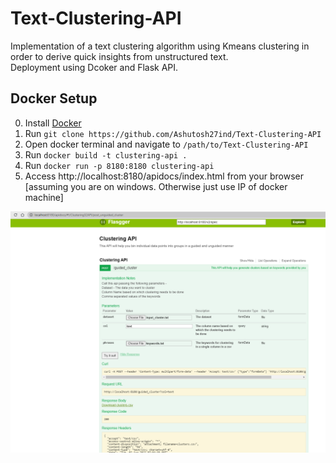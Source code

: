 # Text-Clustering-API
Implementation of a text clustering algorithm using Kmeans clustering in order to derive quick insights from unstructured text.  
Deployment using Dcoker and Flask API.

## Docker Setup
0. Install [Docker](https://docs.docker.com/engine/installation/)
1. Run `git clone https://github.com/Ashutosh27ind/Text-Clustering-API`
2. Open docker terminal and navigate to `/path/to/Text-Clustering-API`
3. Run `docker build -t clustering-api .`
4. Run `docker run -p 8180:8180 clustering-api`
5. Access http://localhost:8180/apidocs/index.html from your browser [assuming you are on windows. Otherwise just use IP of docker machine]  

  
![alt text](https://github.com/Ashutosh27ind/Text-Clustering-API/blob/main/docs/Capture.PNG?raw=true)


